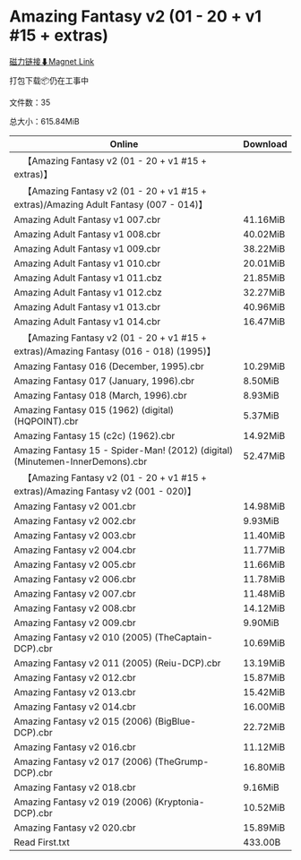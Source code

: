 # Amazing Fantasy v2 (01 - 20 + v1 #15 + extras)

[磁力链接⬇Magnet Link](magnet:?xt=urn:btih:95de5e1ad90797830fcbe8ecc1ec0ae4e4ca35ab&dn=Amazing%20Fantasy%20v2%20%2801%20-%2020%20%2B%20v1%20%2315%20%2B%20extras%29)

打包下载📦仍在工事中

文件数：35

总大小：615.84MiB

Online | Download
--- | ---
&emsp;【Amazing Fantasy v2 (01 - 20 + v1 #15 + extras)】 | 
&emsp;【Amazing Fantasy v2 (01 - 20 + v1 #15 + extras)/Amazing Adult Fantasy (007 - 014)】 | 
Amazing Adult Fantasy v1 007.cbr | 41.16MiB
Amazing Adult Fantasy v1 008.cbr | 40.02MiB
Amazing Adult Fantasy v1 009.cbr | 38.22MiB
Amazing Adult Fantasy v1 010.cbr | 20.01MiB
Amazing Adult Fantasy v1 011.cbz | 21.85MiB
Amazing Adult Fantasy v1 012.cbz | 32.27MiB
Amazing Adult Fantasy v1 013.cbr | 40.96MiB
Amazing Adult Fantasy v1 014.cbr | 16.47MiB
&emsp;【Amazing Fantasy v2 (01 - 20 + v1 #15 + extras)/Amazing Fantasy (016 - 018) (1995)】 | 
Amazing Fantasy 016 (December, 1995).cbr | 10.29MiB
Amazing Fantasy 017 (January, 1996).cbr | 8.50MiB
Amazing Fantasy 018 (March, 1996).cbr | 8.93MiB
Amazing Fantasy 015 (1962) (digital) (HQPOINT).cbr | 5.37MiB
Amazing Fantasy 15 (c2c) (1962).cbr | 14.92MiB
Amazing Fantasy 15 - Spider-Man! (2012) (digital) (Minutemen-InnerDemons).cbr | 52.47MiB
&emsp;【Amazing Fantasy v2 (01 - 20 + v1 #15 + extras)/Amazing Fantasy v2 (001 - 020)】 | 
Amazing Fantasy v2 001.cbr | 14.98MiB
Amazing Fantasy v2 002.cbr | 9.93MiB
Amazing Fantasy v2 003.cbr | 11.40MiB
Amazing Fantasy v2 004.cbr | 11.77MiB
Amazing Fantasy v2 005.cbr | 11.66MiB
Amazing Fantasy v2 006.cbr | 11.78MiB
Amazing Fantasy v2 007.cbr | 11.48MiB
Amazing Fantasy v2 008.cbr | 14.12MiB
Amazing Fantasy v2 009.cbr | 9.90MiB
Amazing Fantasy v2 010 (2005) (TheCaptain-DCP).cbr | 10.69MiB
Amazing Fantasy v2 011 (2005) (Reiu-DCP).cbr | 13.19MiB
Amazing Fantasy v2 012.cbr | 15.87MiB
Amazing Fantasy v2 013.cbr | 15.42MiB
Amazing Fantasy v2 014.cbr | 16.00MiB
Amazing Fantasy v2 015 (2006) (BigBlue-DCP).cbr | 22.72MiB
Amazing Fantasy v2 016.cbr | 11.12MiB
Amazing Fantasy v2 017 (2006) (TheGrump-DCP).cbr | 16.80MiB
Amazing Fantasy v2 018.cbr | 9.16MiB
Amazing Fantasy v2 019 (2006) (Kryptonia-DCP).cbr | 10.52MiB
Amazing Fantasy v2 020.cbr | 15.89MiB
Read First.txt | 433.00B
